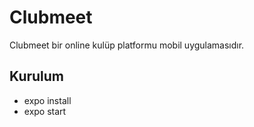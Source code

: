 # Clubmeet
  Clubmeet bir online kulüp platformu mobil uygulamasıdır.
## Kurulum

* expo install
* expo start
